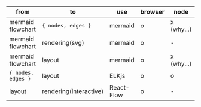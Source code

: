 | from               | to                     | use        | browser | node       |
| ------------------ | ---------------------- | ---------- | ------- | ---------- |
| mermaid flowchart  | `{ nodes, edges }`     | mermaid    | o       | x (why...) |
| mermaid flowchart  | rendering(svg)         | mermaid    | o       | -          |
| mermaid flowchart  | layout                 | mermaid    | o       | x (why...) |
| `{ nodes, edges }` | layout                 | ELKjs      | o       | o          |
| layout             | rendering(interactive) | React-Flow | o       | -          |
